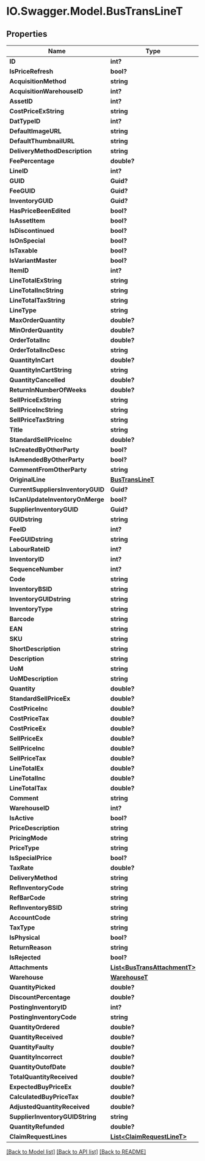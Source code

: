 # IO.Swagger.Model.BusTransLineT
## Properties

Name | Type | Description | Notes
------------ | ------------- | ------------- | -------------
**ID** | **int?** |  | [optional] 
**IsPriceRefresh** | **bool?** |  | [optional] 
**AcquisitionMethod** | **string** |  | [optional] 
**AcquisitionWarehouseID** | **int?** |  | [optional] 
**AssetID** | **int?** |  | [optional] 
**CostPriceExString** | **string** |  | [optional] 
**DatTypeID** | **int?** |  | [optional] 
**DefaultImageURL** | **string** |  | [optional] 
**DefaultThumbnailURL** | **string** |  | [optional] 
**DeliveryMethodDescription** | **string** |  | [optional] 
**FeePercentage** | **double?** |  | [optional] 
**LineID** | **int?** |  | [optional] 
**GUID** | **Guid?** |  | [optional] 
**FeeGUID** | **Guid?** |  | [optional] 
**InventoryGUID** | **Guid?** |  | [optional] 
**HasPriceBeenEdited** | **bool?** |  | [optional] 
**IsAssetItem** | **bool?** |  | [optional] 
**IsDiscontinued** | **bool?** |  | [optional] 
**IsOnSpecial** | **bool?** |  | [optional] 
**IsTaxable** | **bool?** |  | [optional] 
**IsVariantMaster** | **bool?** |  | [optional] 
**ItemID** | **int?** |  | [optional] 
**LineTotalExString** | **string** |  | [optional] 
**LineTotalIncString** | **string** |  | [optional] 
**LineTotalTaxString** | **string** |  | [optional] 
**LineType** | **string** |  | [optional] 
**MaxOrderQuantity** | **double?** |  | [optional] 
**MinOrderQuantity** | **double?** |  | [optional] 
**OrderTotalInc** | **double?** |  | [optional] 
**OrderTotalIncDesc** | **string** |  | [optional] 
**QuantityInCart** | **double?** |  | [optional] 
**QuantityInCartString** | **string** |  | [optional] 
**QuantityCancelled** | **double?** |  | [optional] 
**ReturnInNumberOfWeeks** | **double?** |  | [optional] 
**SellPriceExString** | **string** |  | [optional] 
**SellPriceIncString** | **string** |  | [optional] 
**SellPriceTaxString** | **string** |  | [optional] 
**Title** | **string** |  | [optional] 
**StandardSellPriceInc** | **double?** |  | [optional] 
**IsCreatedByOtherParty** | **bool?** |  | [optional] 
**IsAmendedByOtherParty** | **bool?** |  | [optional] 
**CommentFromOtherParty** | **string** |  | [optional] 
**OriginalLine** | [**BusTransLineT**](BusTransLineT.md) |  | [optional] 
**CurrentSuppliersInventoryGUID** | **Guid?** |  | [optional] 
**IsCanUpdateInventoryOnMerge** | **bool?** |  | [optional] 
**SupplierInventoryGUID** | **Guid?** |  | [optional] 
**GUIDstring** | **string** |  | [optional] 
**FeeID** | **int?** |  | [optional] 
**FeeGUIDstring** | **string** |  | [optional] 
**LabourRateID** | **int?** |  | [optional] 
**InventoryID** | **int?** |  | [optional] 
**SequenceNumber** | **int?** |  | [optional] 
**Code** | **string** |  | [optional] 
**InventoryBSID** | **string** |  | [optional] 
**InventoryGUIDstring** | **string** |  | [optional] 
**InventoryType** | **string** |  | [optional] 
**Barcode** | **string** |  | [optional] 
**EAN** | **string** |  | [optional] 
**SKU** | **string** |  | [optional] 
**ShortDescription** | **string** |  | [optional] 
**Description** | **string** |  | [optional] 
**UoM** | **string** |  | [optional] 
**UoMDescription** | **string** |  | [optional] 
**Quantity** | **double?** |  | [optional] 
**StandardSellPriceEx** | **double?** |  | [optional] 
**CostPriceInc** | **double?** |  | [optional] 
**CostPriceTax** | **double?** |  | [optional] 
**CostPriceEx** | **double?** |  | [optional] 
**SellPriceEx** | **double?** |  | [optional] 
**SellPriceInc** | **double?** |  | [optional] 
**SellPriceTax** | **double?** |  | [optional] 
**LineTotalEx** | **double?** |  | [optional] 
**LineTotalInc** | **double?** |  | [optional] 
**LineTotalTax** | **double?** |  | [optional] 
**Comment** | **string** |  | [optional] 
**WarehouseID** | **int?** |  | [optional] 
**IsActive** | **bool?** |  | [optional] 
**PriceDescription** | **string** |  | [optional] 
**PricingMode** | **string** |  | [optional] 
**PriceType** | **string** |  | [optional] 
**IsSpecialPrice** | **bool?** |  | [optional] 
**TaxRate** | **double?** |  | [optional] 
**DeliveryMethod** | **string** |  | [optional] 
**RefInventoryCode** | **string** |  | [optional] 
**RefBarCode** | **string** |  | [optional] 
**RefInventoryBSID** | **string** |  | [optional] 
**AccountCode** | **string** |  | [optional] 
**TaxType** | **string** |  | [optional] 
**IsPhysical** | **bool?** |  | [optional] 
**ReturnReason** | **string** |  | [optional] 
**IsRejected** | **bool?** |  | [optional] 
**Attachments** | [**List&lt;BusTransAttachmentT&gt;**](BusTransAttachmentT.md) |  | [optional] 
**Warehouse** | [**WarehouseT**](WarehouseT.md) |  | [optional] 
**QuantityPicked** | **double?** |  | [optional] 
**DiscountPercentage** | **double?** |  | [optional] 
**PostingInventoryID** | **int?** |  | [optional] 
**PostingInventoryCode** | **string** |  | [optional] 
**QuantityOrdered** | **double?** |  | [optional] 
**QuantityReceived** | **double?** |  | [optional] 
**QuantityFaulty** | **double?** |  | [optional] 
**QuantityIncorrect** | **double?** |  | [optional] 
**QuantityOutofDate** | **double?** |  | [optional] 
**TotalQuantityReceived** | **double?** |  | [optional] 
**ExpectedBuyPriceEx** | **double?** |  | [optional] 
**CalculatedBuyPriceTax** | **double?** |  | [optional] 
**AdjustedQuantityReceived** | **double?** |  | [optional] 
**SupplierInventoryGUIDString** | **string** |  | [optional] 
**QuantityRefunded** | **double?** |  | [optional] 
**ClaimRequestLines** | [**List&lt;ClaimRequestLineT&gt;**](ClaimRequestLineT.md) |  | [optional] 

[[Back to Model list]](../README.md#documentation-for-models) [[Back to API list]](../README.md#documentation-for-api-endpoints) [[Back to README]](../README.md)

